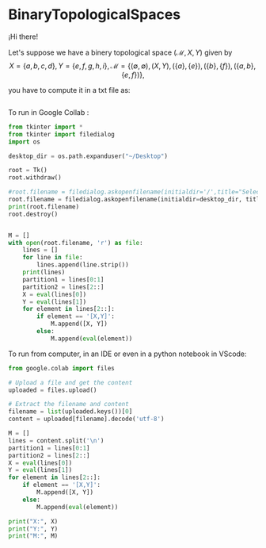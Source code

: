# BinaryTopologicalSpaces

¡Hi there!

Let's suppose we have a binery topological space $(\mathcal{M}, X,Y)$ given by 
$$X = \lbrace a,b,c,d\rbrace, Y = \lbrace e,f,g,h,i\rbrace,\mathcal{M} = \lbrace (\emptyset ,\emptyset), (X,Y),(\lbrace a\rbrace,\lbrace e\rbrace),(\lbrace b\rbrace,\lbrace f\rbrace),(\lbrace a,b\rbrace,\lbrace e,f\rbrace)\rbrace,$$

you have to compute it in a txt file as:

```txt

```

To run in Google Collab :

```python
from tkinter import *
from tkinter import filedialog
import os

desktop_dir = os.path.expanduser("~/Desktop")

root = Tk()
root.withdraw()

#root.filename = filedialog.askopenfilename(initialdir='/',title="Select A File",filetypes=())
root.filename = filedialog.askopenfilename(initialdir=desktop_dir, title="Select A File", filetypes=(("txt files", "*.txt"),("all files", "*.*")))
print(root.filename)
root.destroy()


M = []
with open(root.filename, 'r') as file:
    lines = []
    for line in file:
        lines.append(line.strip())
    print(lines)
    partition1 = lines[0:1]
    partition2 = lines[2::]
    X = eval(lines[0])
    Y = eval(lines[1])
    for element in lines[2::]:
        if element == '[X,Y]':
            M.append([X, Y])
        else:
            M.append(eval(element))
```

To run from computer, in an IDE or even in a python notebook in VScode:

```python
from google.colab import files

# Upload a file and get the content
uploaded = files.upload()

# Extract the filename and content
filename = list(uploaded.keys())[0]
content = uploaded[filename].decode('utf-8')

M = []
lines = content.split('\n')
partition1 = lines[0:1]
partition2 = lines[2::]
X = eval(lines[0])
Y = eval(lines[1])
for element in lines[2::]:
    if element == '[X,Y]':
        M.append([X, Y])
    else:
        M.append(eval(element))

print("X:", X)
print("Y:", Y)
print("M:", M)
```
